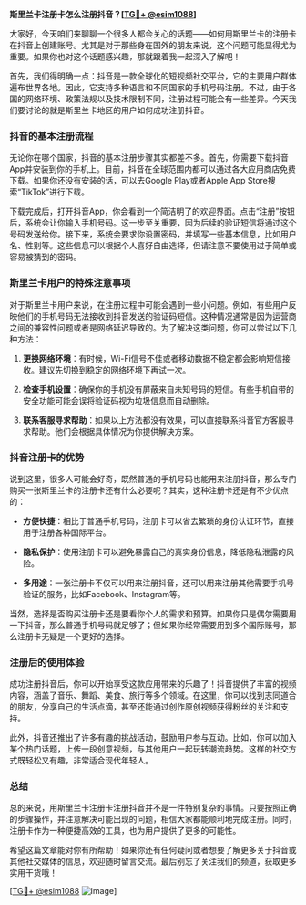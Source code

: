 **斯里兰卡注册卡怎么注册抖音？[[TG💪+ @esim1088](https://t.me/s/esim1088)]**

大家好，今天咱们来聊聊一个很多人都会关心的话题——如何用斯里兰卡的注册卡在抖音上创建账号。尤其是对于那些身在国外的朋友来说，这个问题可能显得尤为重要。如果你也对这个话题感兴趣，那就跟着我一起深入了解吧！

首先，我们得明确一点：抖音是一款全球化的短视频社交平台，它的主要用户群体遍布世界各地。因此，它支持多种语言和不同国家的手机号码注册。不过，由于各国的网络环境、政策法规以及技术限制不同，注册过程可能会有一些差异。今天我们要讨论的就是斯里兰卡地区的用户如何成功注册抖音。

### 抖音的基本注册流程

无论你在哪个国家，抖音的基本注册步骤其实都差不多。首先，你需要下载抖音App并安装到你的手机上。目前，抖音在全球范围内都可以通过各大应用商店免费下载。如果你还没有安装的话，可以去Google Play或者Apple App Store搜索“TikTok”进行下载。

下载完成后，打开抖音App，你会看到一个简洁明了的欢迎界面。点击“注册”按钮后，系统会让你输入手机号码。这一步至关重要，因为后续的验证短信将通过这个号码发送给你。接下来，系统会要求你设置密码，并填写一些基本信息，比如用户名、性别等。这些信息可以根据个人喜好自由选择，但请注意不要使用过于简单或容易被猜到的密码。

### 斯里兰卡用户的特殊注意事项

对于斯里兰卡用户来说，在注册过程中可能会遇到一些小问题。例如，有些用户反映他们的手机号码无法接收到抖音发送的验证码短信。这种情况通常是因为运营商之间的兼容性问题或者是网络延迟导致的。为了解决这类问题，你可以尝试以下几种方法：

1. **更换网络环境**：有时候，Wi-Fi信号不佳或者移动数据不稳定都会影响短信接收。建议先切换到稳定的网络环境下再试一次。
   
2. **检查手机设置**：确保你的手机没有屏蔽来自未知号码的短信。有些手机自带的安全功能可能会误将验证码视为垃圾信息而自动删除。

3. **联系客服寻求帮助**：如果以上方法都没有效果，可以直接联系抖音官方客服寻求帮助。他们会根据具体情况为你提供解决方案。

### 抖音注册卡的优势

说到这里，很多人可能会好奇，既然普通的手机号码也能用来注册抖音，那么专门购买一张斯里兰卡的注册卡还有什么必要呢？其实，这种注册卡还是有不少优点的：

- **方便快捷**：相比于普通手机号码，注册卡可以省去繁琐的身份认证环节，直接用于注册各种国际平台。
  
- **隐私保护**：使用注册卡可以避免暴露自己的真实身份信息，降低隐私泄露的风险。
  
- **多用途**：一张注册卡不仅可以用来注册抖音，还可以用来注册其他需要手机号验证的服务，比如Facebook、Instagram等。

当然，选择是否购买注册卡还是要看你个人的需求和预算。如果你只是偶尔需要用一下抖音，那么普通手机号码就足够了；但如果你经常需要用到多个国际账号，那么注册卡无疑是一个更好的选择。

### 注册后的使用体验

成功注册抖音后，你可以开始享受这款应用带来的乐趣了！抖音提供了丰富的视频内容，涵盖了音乐、舞蹈、美食、旅行等多个领域。在这里，你可以找到志同道合的朋友，分享自己的生活点滴，甚至还能通过创作原创视频获得粉丝的关注和支持。

此外，抖音还推出了许多有趣的挑战活动，鼓励用户参与互动。比如，你可以加入某个热门话题，上传一段创意视频，与其他用户一起玩转潮流趋势。这样的社交方式既轻松又有趣，非常适合现代年轻人。

### 总结

总的来说，用斯里兰卡注册卡注册抖音并不是一件特别复杂的事情。只要按照正确的步骤操作，并注意解决可能出现的问题，相信大家都能顺利地完成注册。同时，注册卡作为一种便捷高效的工具，也为用户提供了更多的可能性。

希望这篇文章能对你有所帮助！如果你还有任何疑问或者想要了解更多关于抖音或其他社交媒体的信息，欢迎随时留言交流。最后别忘了关注我们的频道，获取更多实用干货哦！

[[TG💪+ @esim1088](https://t.me/s/esim1088) ![Image](https://i.postimg.cc/4NQfJmqS/Snipaste-2025-05-13-00-14-12.png)]
